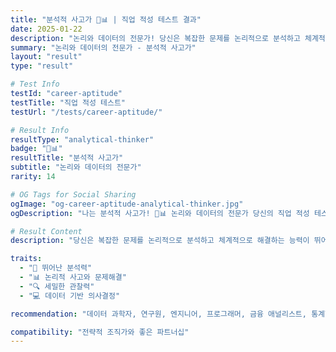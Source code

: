 ```yaml
---
title: "분석적 사고가 🧠📊 | 직업 적성 테스트 결과"
date: 2025-01-22
description: "논리와 데이터의 전문가! 당신은 복잡한 문제를 논리적으로 분석하고 체계적으로 해결하는 능력이 뛰어납니다. 데이터 기반의 의사결정을 선호하며, 깊이 있는 전문성을 추구해요...."
summary: "논리와 데이터의 전문가 - 분석적 사고가"
layout: "result"
type: "result"

# Test Info
testId: "career-aptitude"
testTitle: "직업 적성 테스트"
testUrl: "/tests/career-aptitude/"

# Result Info
resultType: "analytical-thinker"
badge: "🧠📊"
resultTitle: "분석적 사고가"
subtitle: "논리와 데이터의 전문가"
rarity: 14

# OG Tags for Social Sharing
ogImage: "og-career-aptitude-analytical-thinker.jpg"
ogDescription: "나는 분석적 사고가! 🧠📊 논리와 데이터의 전문가 당신의 직업 적성 테스트 결과는?"

# Result Content
description: "당신은 복잡한 문제를 논리적으로 분석하고 체계적으로 해결하는 능력이 뛰어납니다. 데이터 기반의 의사결정을 선호하며, 깊이 있는 전문성을 추구해요."

traits:
  - "🧠 뛰어난 분석력"
  - "📊 논리적 사고와 문제해결"
  - "🔍 세밀한 관찰력"
  - "💻 데이터 기반 의사결정"

recommendation: "데이터 과학자, 연구원, 엔지니어, 프로그래머, 금융 애널리스트, 통계학자, 시스템 설계자 등이 잘 어울립니다."

compatibility: "전략적 조직가와 좋은 파트너십"
---
```

